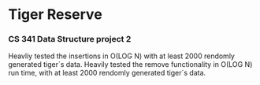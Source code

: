 # Tiger Reserve
### CS 341 Data Structure project 2

Heavliy tested the insertions in O(LOG N) with at least 2000 rendomly generated tiger´s data.
Heavily tested the remove functionality in O(LOG N) run time, with at least 2000 rendomly generated tiger´s data.
